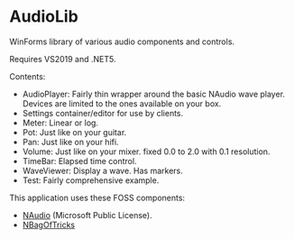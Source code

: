 # AudioLib

WinForms library of various audio components and controls.

Requires VS2019 and .NET5.

Contents:
- AudioPlayer: Fairly thin wrapper around the basic NAudio wave player. Devices are limited to the ones available on your box.
- Settings container/editor for use by clients.
- Meter: Linear or log.
- Pot: Just like on your guitar.
- Pan: Just like on your hifi.
- Volume: Just like on your mixer. fixed 0.0 to 2.0 with 0.1 resolution.
- TimeBar: Elapsed time control.
- WaveViewer: Display a wave. Has markers.
- Test: Fairly comprehensive example.

This application uses these FOSS components:
- [NAudio](https://github.com/naudio/NAudio) (Microsoft Public License).
- [NBagOfTricks](https://github.com/cepthomas/NBagOfTricks/blob/main/README.md)

